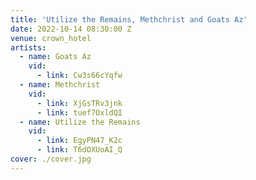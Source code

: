 ```yaml
---
title: 'Utilize the Remains, Methchrist and Goats Az'
date: 2022-10-14 08:30:00 Z
venue: crown_hotel
artists:
  - name: Goats Az
    vid:
      - link: Cw3s66cYqfw
  - name: Methchrist
    vid:
      - link: XjGsTRv3jnk
      - link: tuef7OxldQI
  - name: Utilize the Remains
    vid:
      - link: EgyPN47_K2c
      - link: T6dOXUoAI_Q
cover: ./cover.jpg
---
```

